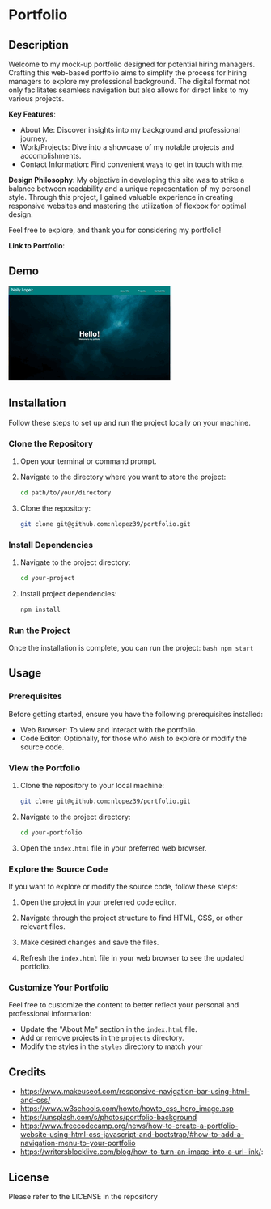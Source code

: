# Portfolio
## Description

Welcome to my mock-up portfolio designed for potential hiring managers. Crafting this web-based portfolio aims to simplify the process for hiring managers to explore my professional background. The digital format not only facilitates seamless navigation but also allows for direct links to my various projects.

**Key Features**:

* About Me: Discover insights into my background and professional journey.
* Work/Projects: Dive into a showcase of my notable projects and accomplishments.
* Contact Information: Find convenient ways to get in touch with me.

**Design Philosophy**: 
My objective in developing this site was to strike a balance between readability and a unique representation of my personal style. Through this project, I gained valuable experience in creating responsive websites and mastering the utilization of flexbox for optimal design.

Feel free to explore, and thank you for considering my portfolio!

**Link to Portfolio**: 

## Demo

![Portfolio Denmo](images/Portfolio-Gif.gif)

## Installation
Follow these steps to set up and run the project locally on your machine.

### Clone the Repository

1. Open your terminal or command prompt.

2. Navigate to the directory where you want to store the project:

    ```bash
    cd path/to/your/directory
    ```

3. Clone the repository:

    ```bash
    git clone git@github.com:nlopez39/portfolio.git
    ```

### Install Dependencies

1. Navigate to the project directory:

    ```bash
    cd your-project
    ```

2. Install project dependencies:

    ```bash
    npm install
    ```

### Run the Project
Once the installation is complete, you can run the project:
    ```bash
    npm start
    ```


## Usage
### Prerequisites

Before getting started, ensure you have the following prerequisites installed:

- Web Browser: To view and interact with the portfolio.
- Code Editor: Optionally, for those who wish to explore or modify the source code.

### View the Portfolio
1. Clone the repository to your local machine:

    ```bash
    git clone git@github.com:nlopez39/portfolio.git
    ```

2. Navigate to the project directory:

    ```bash
    cd your-portfolio
    ```

3. Open the `index.html` file in your preferred web browser.

### Explore the Source Code
If you want to explore or modify the source code, follow these steps:

1. Open the project in your preferred code editor.

2. Navigate through the project structure to find HTML, CSS, or other relevant files.

3. Make desired changes and save the files.

4. Refresh the `index.html` file in your web browser to see the updated portfolio.

### Customize Your Portfolio
Feel free to customize the content to better reflect your personal and professional information:

- Update the "About Me" section in the `index.html` file.
- Add or remove projects in the `projects` directory.
- Modify the styles in the `styles` directory to match your

## Credits

* https://www.makeuseof.com/responsive-navigation-bar-using-html-and-css/
* https://www.w3schools.com/howto/howto_css_hero_image.asp
* https://unsplash.com/s/photos/portfolio-background
* https://www.freecodecamp.org/news/how-to-create-a-portfolio-website-using-html-css-javascript-and-bootstrap/#how-to-add-a-navigation-menu-to-your-portfolio 
* https://writersblocklive.com/blog/how-to-turn-an-image-into-a-url-link/:

## License

Please refer to the LICENSE in the repository




